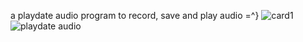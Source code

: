 a playdate audio program to record, save and play audio =^}
![card1](https://github.com/user-attachments/assets/6d1a478c-e86d-4ab2-8e29-4a0d4d1f7a41)
![playdate audio](https://github.com/user-attachments/assets/357e1fbd-45b6-44f4-adf6-f400a6a2d944)

